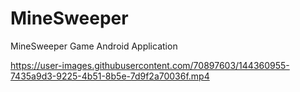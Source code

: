 # MineSweeper
MineSweeper Game Android Application



https://user-images.githubusercontent.com/70897603/144360955-7435a9d3-9225-4b51-8b5e-7d9f2a70036f.mp4

